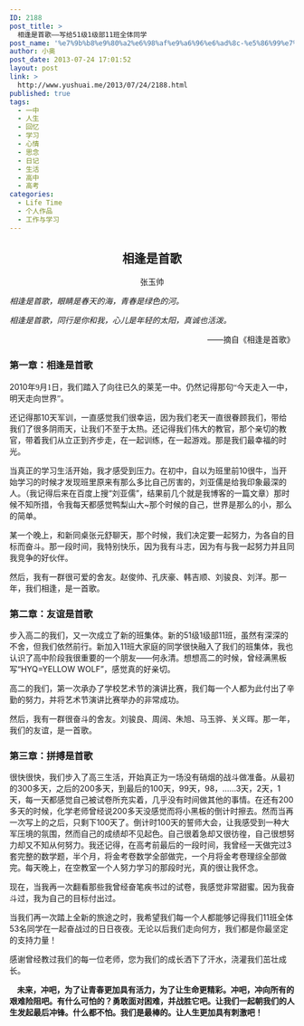 ```yaml
---
ID: 2188
post_title: >
  相逢是首歌——写给51级1级部11班全体同学
post_name: '%e7%9b%b8%e9%80%a2%e6%98%af%e9%a6%96%e6%ad%8c-%e5%86%99%e7%bb%9951%e7%ba%a71%e7%ba%a7%e9%83%a811%e7%8f%ad%e5%85%a8%e4%bd%93%e5%90%8c%e5%ad%a6'
author: 小奥
post_date: 2013-07-24 17:01:52
layout: post
link: >
  http://www.yushuai.me/2013/07/24/2188.html
published: true
tags:
  - 一中
  - 人生
  - 回忆
  - 学习
  - 心情
  - 思念
  - 日记
  - 生活
  - 高中
  - 高考
categories:
  - Life Time
  - 个人作品
  - 工作与学习
---
```

<h2 style="text-align: center;">相逢是首歌</h2>
<p style="text-align: center;">张玉帅</p>
<em>相逢是首歌，眼睛是春天的海，青春是绿色的河。</em>

<em>相逢是首歌，同行是你和我，心儿是年轻的太阳，真诚也活泼。</em>
<p style="text-align: right;">——摘自《相逢是首歌》<!--more--></p>

<h3>第一章：相逢是首歌</h3>
2010<span style="font-family: 宋体;">年</span><span style="font-family: 'Times New Roman';">9</span><span style="font-family: 宋体;">月</span><span style="font-family: 'Times New Roman';">1</span><span style="font-family: 宋体;">日，我们踏入了向往已久的莱芜一中。仍然记得那句“今天走入一中，明天走向世界”。</span>

还记得那10天军训，一直感觉我们很幸运，因为我们老天一直很眷顾我们，带给我们了很多阴雨天，让我们不至于太热。还记得我们伟大的教官，那个亲切的教官，带着我们从立正到齐步走，在一起训练，在一起游戏。那是我们最幸福的时光。

当真正的学习生活开始，我才感受到压力。在初中，自以为班里前10很牛，当开始学习的时候才发现班里原来有那么多比自己厉害的，刘亚儒是给我印象最深的人。（我记得后来在百度上搜“刘亚儒”，结果前几个就是我博客的一篇文章）那时候不知所措，令我每天都感觉鸭梨山大~那个时候的自己，世界是那么的小，那么的简单。

某一个晚上，和新同桌张元舒聊天，那个时候，我们决定要一起努力，为各自的目标而奋斗。那一段时间，我特别快乐，因为我有斗志，因为有与我一起努力并且同我竞争的好伙伴。

然后，我有一群很可爱的舍友。赵俊帅、孔庆豪、韩吉顺、刘骏良、刘洋。那一年，我们相逢，是一首歌。
<h3>第二章：友谊是首歌</h3>
步入高二的我们，又一次成立了新的班集体。新的51级1级部11班，虽然有深深的不舍，但我们依然前行。新加入11班大家庭的同学很快融入了我们的班集体，我也认识了高中阶段我很重要的一个朋友——何永清。想想高二的时候，曾经满黑板写“HYQ=YELLOW WOLF”，感觉真的好亲切。

高二的我们，第一次承办了学校艺术节的演讲比赛，我们每一个人都为此付出了辛勤的努力，并将艺术节演讲比赛举办的非常成功。

然后，我有一群很奋斗的舍友。刘骏良、周阔、朱旭、马玉骅、关义晖。那一年，我们的友谊，是一首歌。
<h3>第三章：拼搏是首歌</h3>
很快很快，我们步入了高三生活，开始真正为一场没有硝烟的战斗做准备。从最初的300多天，之后的200多天，到最后的100天，99天，98，……3天，2天，1天，每一天都感觉自己被试卷所充实着，几乎没有时间做其他的事情。在还有200多天的时候，化学老师曾经说200多天没感觉而将小黑板的倒计时擦去。然而当再一次写上的之后，只剩下100天了。倒计时100天的誓师大会，让我感受到一种大军压境的氛围，然而自己的成绩却不见起色。自己很着急却又很彷徨，自己很想努力却又不知从何努力。我还记得，在高考前最后的一段时间，我曾经一天做完过3套完整的数学题，半个月，将金考卷数学全部做完，一个月将金考卷理综全部做完。每天晚上，在空教室一个人努力学习的那段时光，真的很让我怀念。

现在，当我再一次翻看那些我曾经奋笔疾书过的试卷，我感觉非常甜蜜。因为我奋斗过，我为自己的目标付出过。

当我们再一次踏上全新的旅途之时，我希望我们每一个人都能够记得我们11班全体53名同学在一起奋战过的日日夜夜。无论以后我们走向何方，我们都是你最坚定的支持力量！

感谢曾经教过我们的每一位老师，您为我们的成长洒下了汗水，浇灌我们茁壮成长。

<strong>    未来，冲吧，为了让青春更加具有活力，为了让生命更精彩。冲吧，冲向所有的艰难险阻吧。有什么可怕的？勇敢面对困难，并战胜它吧。让我们一起朝我们的人生发起最后冲锋。什么都不怕。我们是最棒的。让人生更加具有刺激吧！</strong>